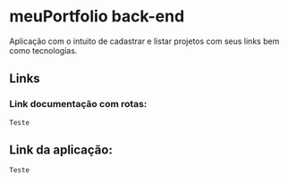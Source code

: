 # meuPortfolio back-end

Aplicação com o intuito de cadastrar e listar projetos com seus links bem como tecnologias.

## Links
### Link documentação com rotas:
```
Teste
```
## Link da aplicação:
``` 
Teste
```
